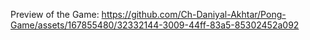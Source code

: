 Preview of the Game:
https://github.com/Ch-Daniyal-Akhtar/Pong-Game/assets/167855480/32332144-3009-44ff-83a5-85302452a092
